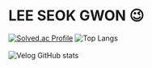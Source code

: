# LEE SEOK GWON 😉

[![Solved.ac Profile](http://mazassumnida.wtf/api/v2/generate_badge?boj=pddj21)](https://solved.ac/pddj21/)
![Top Langs](https://github-readme-stats.vercel.app/api/top-langs/?username=Lee-seokgwon&layout=compact&theme=dracula)
<br><br>
![Velog GitHub stats](https://velog-github-badge.vercel.app/badge/pddj21?theme=dark&posts=3)
 
